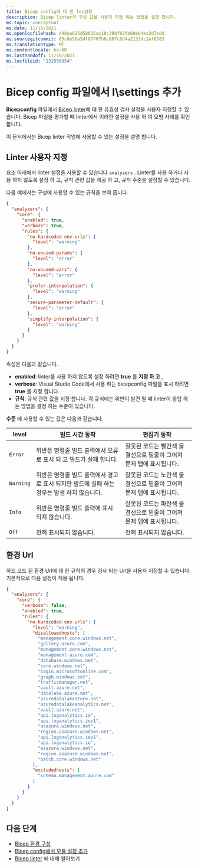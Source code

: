 ```yaml
---
title: Bicep config에 대 한 lec설정
description: Bicep linter의 구성 값을 사용자 지정 하는 방법을 설명 합니다.
ms.topic: conceptual
ms.date: 11/16/2021
ms.openlocfilehash: d48ea625d58b35ac18c39bfb3fb60eb4ec3d7edd
ms.sourcegitcommit: 05c8e50a5df87707b6c687c6d4a2133dc1af6583
ms.translationtype: MT
ms.contentlocale: ko-KR
ms.lasthandoff: 11/16/2021
ms.locfileid: "132556954"
---
```

# <a name="add-linter-settings-in-the-bicep-config-file"></a>Bicep config 파일에서 l\settings 추가

**Bicepconfig** 파일에서 [Bicep linter](linter.md)에 대 한 유효성 검사 설정을 사용자 지정할 수 있습니다. Bicep 파일을 평가할 때 linter에서 이러한 설정을 사용 하 여 모범 사례를 확인 합니다.

이 문서에서는 Bicep linter 작업에 사용할 수 있는 설정을 설명 합니다.

## <a name="customize-linter"></a>Linter 사용자 지정

요소 아래에서 linter 설정을 사용할 수 있습니다 `analyzers` . Linter를 사용 하거나 사용 하지 않도록 설정 하 고, 규칙 관련 값을 제공 하 고, 규칙 수준을 설정할 수 있습니다.

다음 예에서는 구성에 사용할 수 있는 규칙을 보여 줍니다.

```json
{
  "analyzers": {
    "core": {
      "enabled": true,
      "verbose": true,
      "rules": {
        "no-hardcoded-env-urls": {
          "level": "warning"
        },
        "no-unused-params": {
          "level": "error"
        },
        "no-unused-vars": {
          "level": "error"
        },
        "prefer-interpolation": {
          "level": "warning"
        },
        "secure-parameter-default": {
          "level": "error"
        },
        "simplify-interpolation": {
          "level": "warning"
        }
      }
    }
  }
}
```

속성은 다음과 같습니다.

- **enabled**: linter를 사용 하지 않도록 설정 하려면 **true** 를 **지정 하 고** ,
- **verbose**: Visual Studio Code에서 사용 하는 bicepconfig 파일을 표시 하려면 **true** 를 지정 합니다.
- **규칙**: 규칙 관련 값을 지정 합니다. 각 규칙에는 위반이 발견 될 때 linter이 응답 하는 방법을 결정 하는 수준이 있습니다.

**수준** 에 사용할 수 있는 값은 다음과 같습니다.

| **level**  | **빌드 시간 동작** | **편집기 동작** |
|--|--|--|
| `Error` | 위반은 명령줄 빌드 출력에서 오류로 표시 되 고 빌드가 실패 합니다. | 잘못된 코드는 빨간색 물결선으로 밑줄이 그어져 문제 탭에 표시됩니다. |
| `Warning` | 위반은 명령줄 빌드 출력에서 경고로 표시 되지만 빌드에 실패 하는 경우는 발생 하지 않습니다. | 잘못된 코드는 노란색 물결선으로 밑줄이 그어져 문제 탭에 표시됩니다. |
| `Info` | 위반은 명령줄 빌드 출력에 표시 되지 않습니다. | 잘못된 코드는 파란색 물결선으로 밑줄이 그어져 문제 탭에 표시됩니다. |
| `Off` | 전혀 표시되지 않습니다. | 전혀 표시되지 않습니다. |

## <a name="environment-urls"></a>환경 Url

하드 코드 된 환경 Url에 대 한 규칙의 경우 검사 되는 Url을 사용자 지정할 수 있습니다. 기본적으로 다음 설정이 적용 됩니다.

```json
{
  "analyzers": {
    "core": {
      "verbose": false,
      "enabled": true,
      "rules": {
        "no-hardcoded-env-urls": {
          "level": "warning",
          "disallowedhosts": [
            "management.core.windows.net",
            "gallery.azure.com",
            "management.core.windows.net",
            "management.azure.com",
            "database.windows.net",
            "core.windows.net",
            "login.microsoftonline.com",
            "graph.windows.net",
            "trafficmanager.net",
            "vault.azure.net",
            "datalake.azure.net",
            "azuredatalakestore.net",
            "azuredatalakeanalytics.net",
            "vault.azure.net",
            "api.loganalytics.io",
            "api.loganalytics.iov1",
            "asazure.windows.net",
            "region.asazure.windows.net",
            "api.loganalytics.iov1",
            "api.loganalytics.io",
            "asazure.windows.net",
            "region.asazure.windows.net",
            "batch.core.windows.net"
          ],
          "excludedhosts": [
            "schema.management.azure.com"
          ]
        }
      }
    }
  }
}
```

## <a name="next-steps"></a>다음 단계

* [Bicep 환경 구성](bicep-config.md)
* [Bicep config에서 모듈 설정 추가](bicep-config-modules.md)
* [Bicep linter](linter.md) 에 대해 알아보기
